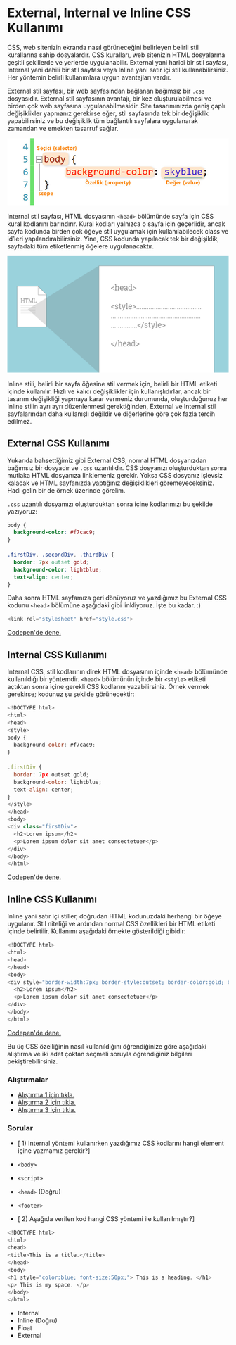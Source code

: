 # External, Internal ve Inline CSS Kullanımı

CSS, web sitenizin ekranda nasıl görüneceğini belirleyen belirli stil kurallarına sahip dosyalardır. CSS kuralları, web sitenizin HTML dosyalarına çeşitli şekillerde ve yerlerde uygulanabilir. External yani harici bir stil sayfası, Internal yani dahili bir stil sayfası veya Inline yani satır içi stil kullanabilirsiniz. Her yöntemin belirli kullanımlara uygun avantajları vardır.

External stil sayfası, bir web sayfasından bağlanan bağımsız bir ``.css`` dosyasıdır. External stil sayfasının avantajı, bir kez oluşturulabilmesi ve birden çok web sayfasına uygulanabilmesidir. Site tasarımınızda geniş çaplı değişiklikler yapmanız gerekirse eğer, stil sayfasında tek bir değişiklik yapabilirsiniz ve bu değişiklik tüm bağlantılı sayfalara uygulanarak zamandan ve emekten tasarruf sağlar.

<p align="center">
  <img src="figures/css-yapisi.jpg" width="750" title="img">
</p>

Internal stil sayfası, HTML dosyasının ``<head>`` bölümünde sayfa için CSS kural kodlarını barındırır. Kural kodları yalnızca o sayfa için geçerlidir, ancak sayfa kodunda birden çok öğeye stil uygulamak için kullanılabilecek class ve id’leri yapılandırabilirsiniz. Yine, CSS kodunda yapılacak tek bir değişiklik, sayfadaki tüm etiketlenmiş öğelere uygulanacaktır.

<p align="center">
  <img src="figures/internal-css.png" width="550" title="img">
</p>

Inline stili, belirli bir sayfa öğesine stil vermek için, belirli bir HTML etiketi içinde kullanılır. Hızlı ve kalıcı değişiklikler için kullanışlıdırlar, ancak bir tasarım değişikliği yapmaya karar vermeniz durumunda, oluşturduğunuz her Inline stilin ayrı ayrı düzenlenmesi gerektiğinden, External ve Internal stil sayfalarından daha kullanışlı değildir ve diğerlerine göre çok fazla tercih edilmez.

## External CSS Kullanımı

Yukarıda bahsettiğimiz gibi External CSS, normal HTML dosyanızdan bağımsız bir dosyadır ve ``.css`` uzantılıdır. CSS dosyanızı oluşturduktan sonra mutlaka HTML dosyanıza linklemeniz gerekir. Yoksa CSS dosyanız işlevsiz kalacak ve HTML sayfanızda yaptığınız değişiklikleri göremeyeceksiniz. Hadi gelin bir de örnek üzerinde görelim.

``.css`` uzantılı dosyamızı oluşturduktan sonra içine kodlarımızı bu şekilde yazıyoruz: 

```css
body {
  background-color: #f7cac9;
}

.firstDiv, .secondDiv, .thirdDiv {
  border: 7px outset gold;
  background-color: lightblue;
  text-align: center;
}
```

Daha sonra HTML sayfamıza geri dönüyoruz ve yazdığımız bu External CSS kodunu ``<head>`` bölümüne aşağıdaki gibi linkliyoruz. İşte bu kadar. :)

```javascript
<link rel="stylesheet" href="style.css">
```

[Codepen'de dene.](https://codepen.io/lovelysmilee/pen/xxEYeyE)


## Internal CSS Kullanımı

Internal CSS, stil kodlarının direk HTML dosyasının içinde ``<head>`` bölümünde kullanıldığı bir yöntemdir. ``<head>`` bölümünün içinde bir ``<style>`` etiketi açtıktan sonra içine gerekli CSS kodlarını yazabilirsiniz. Örnek vermek gerekirse; kodunuz şu şekilde görünecektir:
  
```javascript
<!DOCTYPE html>
<html>
<head>
<style>
body {
  background-color: #f7cac9;
}

.firstDiv {
  border: 7px outset gold;
  background-color: lightblue;
  text-align: center;
}
</style>
</head>
<body>
<div class="firstDiv">
  <h2>Lorem ipsum</h2>
  <p>Lorem ipsum dolor sit amet consectetuer</p>
</div>
</body>
</html>
```

[Codepen'de dene.](https://codepen.io/lovelysmilee/pen/zYKRXpx)


## Inline CSS Kullanımı

Inline yani satır içi stiller, doğrudan HTML kodunuzdaki herhangi bir öğeye uygulanır. Stil niteliği ve ardından normal CSS özellikleri bir HTML etiketi içinde belirtilir. Kullanımı aşağıdaki örnekte gösterildiği gibidir:

```javascript
<!DOCTYPE html>
<html>
<head>
</head>
<body>
<div style="border-width:7px; border-style:outset; border-color:gold; background-color:lightblue; text-align:center;">
  <h2>Lorem ipsum</h2>
  <p>Lorem ipsum dolor sit amet consectetuer</p>
</div>
</body>
</html>
```

[Codepen'de dene.](https://codepen.io/lovelysmilee/pen/MWjQRQM)


Bu üç CSS özelliğinin nasıl kullanıldığını öğrendiğinize göre aşağıdaki alıştırma ve iki adet çoktan seçmeli soruyla öğrendiğiniz bilgileri pekiştirebilirsiniz.

### Alıştırmalar

- [Alıştırma 1 için tıkla.](https://www.w3schools.com/css/exercise.asp?filename=exercise_howto2)
- [Alıştırma 2 için tıkla.](https://www.w3schools.com/css/exercise.asp?filename=exercise_howto3)
- [Alıştırma 3 için tıkla.](https://www.w3schools.com/css/exercise.asp?filename=exercise_howto4)

### Sorular

* [ 1)	Internal yöntemi kullanırken yazdığımız CSS kodlarını hangi element içine yazmamız gerekir?]

* ``<body>``
* ``<script>``
* ``<head>`` (Doğru)
* ``<footer>``
  
* [ 2)	Aşağıda verilen kod hangi CSS yöntemi ile kullanılmıştır?]

```javascript
<!DOCTYPE html>
<html>
<head>
<title>This is a title.</title>
</head>
<body>
<h1 style="color:blue; font-size:50px;"> This is a heading. </h1>
<p> This is my space. </p>
</body>
</html>
```
* Internal
* Inline (Doğru)
* Float
* External
